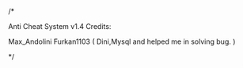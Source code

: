 /*

Anti Cheat System v1.4 Credits:

Max_Andolini
Furkan1103 ( Dini,Mysql and helped me in solving bug. )

*/
